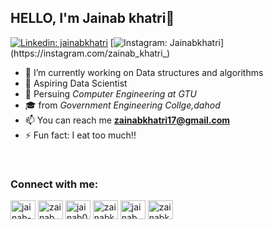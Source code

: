 ## HELLO, I'm Jainab khatri👋

[![Linkedin: jainabkhatri](https://img.shields.io/badge/-jainabkhatri-blue?style=flat-square&logo=Linkedin&logoColor=white&link=https://www.linkedin.com/in/jainab-khatri/)](https://www.linkedin.com/in/jainab-khatri/)
[![Instagram: Jainabkhatri](https://img.shields.io/badge/Jainabkhatri-red?&style=flat-square&logo=instagram&logoColor=white&link=https://instagram.com/zainab_khatri_)](https://instagram.com/zainab_khatri_)

- 🔭 I’m currently working on Data structures and algorithms
- 🌱 Aspiring Data Scientist
- 🦾 Persuing *Computer Engineering at GTU*
- 🎓 from *Government Engineering Collge,dahod*
- 📫 You can reach me **zainabkhatri17@gmail.com**
- ⚡ Fun fact: I eat too much!!

<br>
<h3 align="left">Connect with me:</h3>
<p align="left">
<a href="https://linkedin.com/in/jainab-khatri" target="blank"><img align="center" src="https://raw.githubusercontent.com/rahuldkjain/github-profile-readme-generator/master/src/images/icons/Social/linked-in-alt.svg" alt="jainab-khatri" height="30" width="40" /></a>
<a href="https://instagram.com/zainab_khatri_" target="blank"><img align="center" src="https://raw.githubusercontent.com/rahuldkjain/github-profile-readme-generator/master/src/images/icons/Social/instagram.svg" alt="zainab_khatri_" height="30" width="40" /></a>
<a href="https://www.codechef.com/users/jainab02" target="blank"><img align="center" src="https://cdn.jsdelivr.net/npm/simple-icons@3.1.0/icons/codechef.svg" alt="jainab02" height="30" width="40" /></a>
<a href="https://www.hackerrank.com/zainabkhatri17" target="blank"><img align="center" src="https://raw.githubusercontent.com/rahuldkjain/github-profile-readme-generator/master/src/images/icons/Social/hackerrank.svg" alt="zainabkhatri17" height="30" width="40" /></a>
<a href="https://www.leetcode.com/jainab_khatri" target="blank"><img align="center" src="https://raw.githubusercontent.com/rahuldkjain/github-profile-readme-generator/master/src/images/icons/Social/leet-code.svg" alt="jainab_khatri" height="30" width="40" /></a>
<a href="https://auth.geeksforgeeks.org/user/zainabkhatri17" target="blank"><img align="center" src="https://raw.githubusercontent.com/rahuldkjain/github-profile-readme-generator/master/src/images/icons/Social/geeks-for-geeks.svg" alt="zainabkhatri17" height="30" width="40" /></a>
</p>
